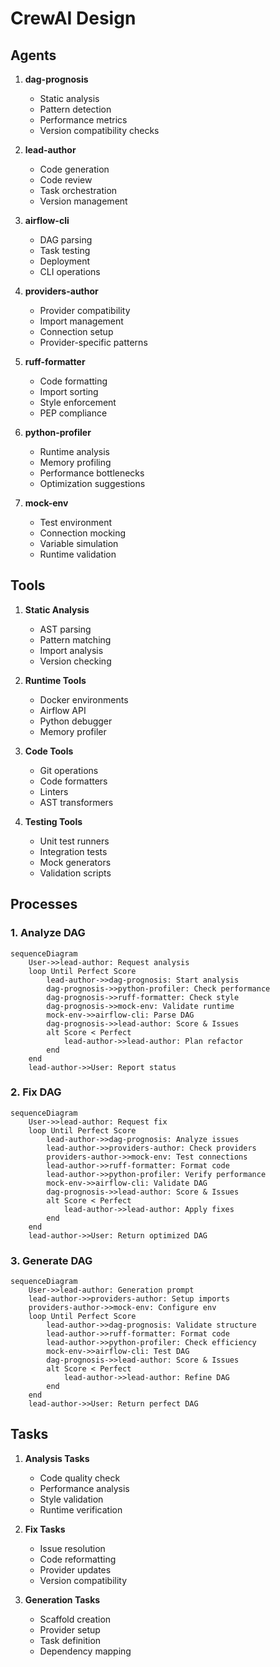 # CrewAI Design

## Agents

1. **dag-prognosis**
   - Static analysis
   - Pattern detection
   - Performance metrics
   - Version compatibility checks

2. **lead-author**
   - Code generation
   - Code review
   - Task orchestration
   - Version management

3. **airflow-cli**
   - DAG parsing
   - Task testing
   - Deployment
   - CLI operations

4. **providers-author**
   - Provider compatibility
   - Import management
   - Connection setup
   - Provider-specific patterns

5. **ruff-formatter**
   - Code formatting
   - Import sorting
   - Style enforcement
   - PEP compliance

6. **python-profiler**
   - Runtime analysis
   - Memory profiling
   - Performance bottlenecks
   - Optimization suggestions

7. **mock-env**
   - Test environment
   - Connection mocking
   - Variable simulation
   - Runtime validation

## Tools

1. **Static Analysis**
   - AST parsing
   - Pattern matching
   - Import analysis
   - Version checking

2. **Runtime Tools**
   - Docker environments
   - Airflow API
   - Python debugger
   - Memory profiler

3. **Code Tools**
   - Git operations
   - Code formatters
   - Linters
   - AST transformers

4. **Testing Tools**
   - Unit test runners
   - Integration tests
   - Mock generators
   - Validation scripts

## Processes

### 1. Analyze DAG
```mermaid
sequenceDiagram
    User->>lead-author: Request analysis
    loop Until Perfect Score
        lead-author->>dag-prognosis: Start analysis
        dag-prognosis->>python-profiler: Check performance
        dag-prognosis->>ruff-formatter: Check style
        dag-prognosis->>mock-env: Validate runtime
        mock-env->>airflow-cli: Parse DAG
        dag-prognosis->>lead-author: Score & Issues
        alt Score < Perfect
            lead-author->>lead-author: Plan refactor
        end
    end
    lead-author->>User: Report status
```

### 2. Fix DAG
```mermaid
sequenceDiagram
    User->>lead-author: Request fix
    loop Until Perfect Score
        lead-author->>dag-prognosis: Analyze issues
        lead-author->>providers-author: Check providers
        providers-author->>mock-env: Test connections
        lead-author->>ruff-formatter: Format code
        lead-author->>python-profiler: Verify performance
        mock-env->>airflow-cli: Validate DAG
        dag-prognosis->>lead-author: Score & Issues
        alt Score < Perfect
            lead-author->>lead-author: Apply fixes
        end
    end
    lead-author->>User: Return optimized DAG
```

### 3. Generate DAG
```mermaid
sequenceDiagram
    User->>lead-author: Generation prompt
    lead-author->>providers-author: Setup imports
    providers-author->>mock-env: Configure env
    loop Until Perfect Score
        lead-author->>dag-prognosis: Validate structure
        lead-author->>ruff-formatter: Format code
        lead-author->>python-profiler: Check efficiency
        mock-env->>airflow-cli: Test DAG
        dag-prognosis->>lead-author: Score & Issues
        alt Score < Perfect
            lead-author->>lead-author: Refine DAG
        end
    end
    lead-author->>User: Return perfect DAG
```

## Tasks

1. **Analysis Tasks**
   - Code quality check
   - Performance analysis
   - Style validation
   - Runtime verification

2. **Fix Tasks**
   - Issue resolution
   - Code reformatting
   - Provider updates
   - Version compatibility

3. **Generation Tasks**
   - Scaffold creation
   - Provider setup
   - Task definition
   - Dependency mapping
